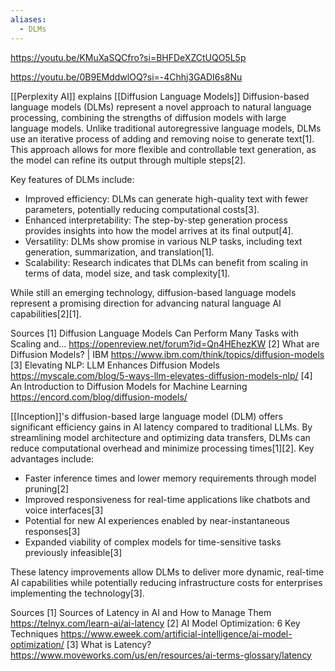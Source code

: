 ```yaml
---
aliases:
  - DLMs
---
```


https://youtu.be/KMuXaSQCfro?si=BHFDeXZCtUQO5L5p

https://youtu.be/0B9EMddwlOQ?si=-4Chhj3GADI6s8Nu

[[Perplexity AI]] explains [[Diffusion Language Models]]
Diffusion-based language models (DLMs) represent a novel approach to natural language processing, combining the strengths of diffusion models with large language models. Unlike traditional autoregressive language models, DLMs use an iterative process of adding and removing noise to generate text[1]. This approach allows for more flexible and controllable text generation, as the model can refine its output through multiple steps[2].

Key features of DLMs include:

* Improved efficiency: DLMs can generate high-quality text with fewer parameters, potentially reducing computational costs[3].
* Enhanced interpretability: The step-by-step generation process provides insights into how the model arrives at its final output[4].
* Versatility: DLMs show promise in various NLP tasks, including text generation, summarization, and translation[1].
* Scalability: Research indicates that DLMs can benefit from scaling in terms of data, model size, and task complexity[1].

While still an emerging technology, diffusion-based language models represent a promising direction for advancing natural language AI capabilities[2][1].

Sources
[1] Diffusion Language Models Can Perform Many Tasks with Scaling and... https://openreview.net/forum?id=Qn4HEhezKW
[2] What are Diffusion Models? | IBM https://www.ibm.com/think/topics/diffusion-models
[3] Elevating NLP: LLM Enhances Diffusion Models https://myscale.com/blog/5-ways-llm-elevates-diffusion-models-nlp/
[4] An Introduction to Diffusion Models for Machine Learning https://encord.com/blog/diffusion-models/

[[Inception]]'s diffusion-based large language model (DLM) offers significant efficiency gains in AI latency compared to traditional LLMs. By streamlining model architecture and optimizing data transfers, DLMs can reduce computational overhead and minimize processing times[1][2]. Key advantages include:

* Faster inference times and lower memory requirements through model pruning[2]
* Improved responsiveness for real-time applications like chatbots and voice interfaces[3]
* Potential for new AI experiences enabled by near-instantaneous responses[3]
* Expanded viability of complex models for time-sensitive tasks previously infeasible[3]

These latency improvements allow DLMs to deliver more dynamic, real-time AI capabilities while potentially reducing infrastructure costs for enterprises implementing the technology[3].

Sources
[1] Sources of Latency in AI and How to Manage Them https://telnyx.com/learn-ai/ai-latency
[2] AI Model Optimization: 6 Key Techniques https://www.eweek.com/artificial-intelligence/ai-model-optimization/
[3] What is Latency? https://www.moveworks.com/us/en/resources/ai-terms-glossary/latency
